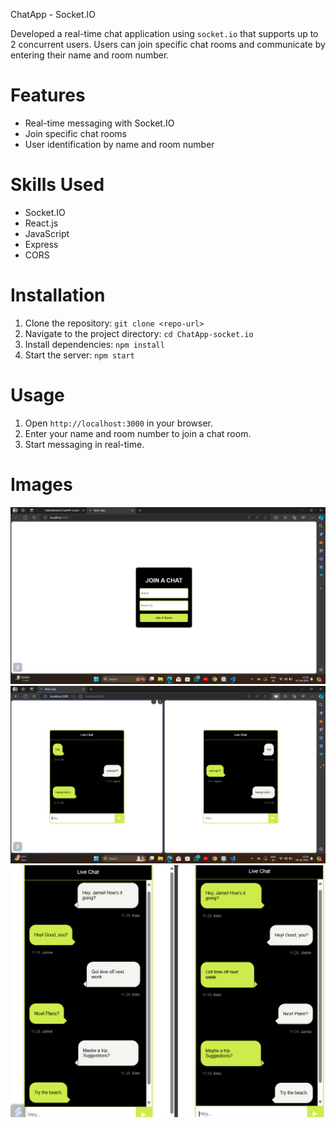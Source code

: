 ChatApp - Socket.IO

Developed a real-time chat application using `socket.io` that supports up to 2 concurrent users. Users can join specific chat rooms and communicate by entering their name and room number.
# Features
- Real-time messaging with Socket.IO
- Join specific chat rooms
- User identification by name and room number

# Skills Used
- Socket.IO
- React.js
- JavaScript
- Express
- CORS

# Installation
1. Clone the repository: `git clone <repo-url>`
2. Navigate to the project directory: `cd ChatApp-socket.io`
3. Install dependencies: `npm install`
4. Start the server: `npm start`

# Usage
1. Open `http://localhost:3000` in your browser.
2. Enter your name and room number to join a chat room.
3. Start messaging in real-time.

# Images

![Screenshot1](s1.png)
![Screenshot2](s2.png)
![Screenshot3](s3.png)
